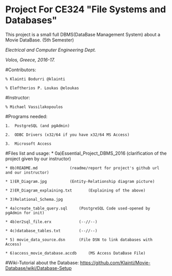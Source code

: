 # Project For CE324 "File Systems and Databases" 

This project is a small full DBMS(DataBase Management System) about a
Movie DataBase. (5th Semester)

_Electrical and Computer Engineering Dept._

_Volos, Greece, 2016-17._



#Contributors:

	% Klainti Bodurri @klainti
	
	% Eleftherios P. Loukas @eloukas

#Instructor: 

	% Michael Vassilakopoulos



#Programs needed:

	1.  PostgreSQL (and pgAdmin)

	2.  ODBC Drivers (x32/64 if you have x32/64 MS Access)

	3.  Microsoft Access

#Files list and usage:
	* 0a)Essential_Project_DBMS_2016	(clarification of the project given by our instructor)
	
	* 0b)README.md				(readme/report for project's github url and our instructor)
	
	* 1)ER_Diagram.jpg 			(Entity-Relationship diagram picture)
	
	* 2)ER_Diagram_explaining.txt		(Explaining of the above)
	
	* 3)Relational_Schema.jpg		
	
	* 4a)create_table_query.sql		(PostgreSQL Code used-opened by pgAdmin for init)
	
	* 4b)er2sql_file.erx			(--//--)
	
	* 4c)database_tables.txt 		(--//--)
	
	* 5) movie_data_source.dsn 		(File DSN to link databases with Access)
	
	* 6)access_movie_database.accdb 	(MS Access DataBase File)
	
#Wiki-Tutorial about the Database:
	https://github.com/Klainti/Movie-Database/wiki/Database-Setup
